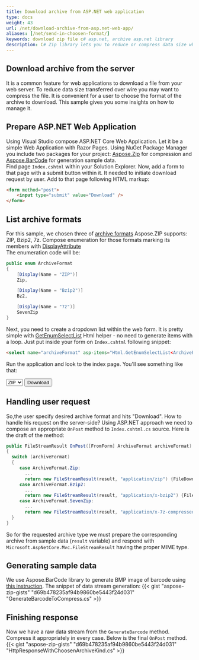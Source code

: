 ```yaml
---
title: Download archive from ASP.NET web application
type: docs
weight: 43
url: /net/download-archive-from-asp.net-web-app/
aliases: [/net/send-in-choosen-format/]
keywords: download zip file c# asp.net, archive asp.net library
description: C# Zip library lets you to reduce or compress data size which is helpful for your ASP.NET or .NET web application to transfer the files on the internet quickly.
---
```


## **Download archive from the server**
It is a common feature for web applications to download a file from your web server. To reduce data size transferred over wire you may want to compress the file. It is convenient for a user to choose the format of the archive to download.
This sample gives you some insights on how to manage it.

## **Prepare ASP.NET Web Application**
Using Visual Studio compose ASP.NET Core Web Application. Let it be a simple Web Application with Razor Pages. 
Using NuGet Package Manager you include two packages for your project: [Aspose.Zip](https://www.nuget.org/packages/Aspose.Zip/) for compression and [Aspose.BarCode](https://www.nuget.org/packages/Aspose.BarCode/) for generation sample data.
<br/>
Find page `Index.cshtml` within your Solution Explorer. Now, add a form to that page with a submit button within it. It needed to initiate download request by user.
Add to that page following HTML markup:
```html
<form method="post">    
    <input type="submit" value="Download" />
</form>
```

## **List archive formats**
For this sample, we chosen three of [archive formats](https://docs.aspose.com/zip/net/supported-file-formats/) Aspose.ZIP supports: ZIP, Bzip2, 7z.
Compose enumeration for those formats marking its members with [DisplayAttribute](https://docs.microsoft.com/en-us/dotnet/api/system.componentmodel.dataannotations.displayattribute?view=net-5.0)
<br/>The enumeration code will be:
```c#
public enum ArchiveFormat
{
    [Display(Name = "ZIP")]
    Zip,

    [Display(Name = "Bzip2")]
    Bz2,

    [Display(Name = "7z")]
    SevenZip
}
```
Next, you need to create a dropdown list within the web form. It is pretty simple with [GetEnumSelectList](https://docs.microsoft.com/en-us/dotnet/api/microsoft.aspnetcore.mvc.viewfeatures.htmlhelper.getenumselectlist?view=aspnetcore-5.0) Html helper - no need to generate items with a loop. 
Just put inside your form on `Index.cshtml` following snippet:
```html
<select name="archiveFormat" asp-items="Html.GetEnumSelectList<ArchiveFormat>()"></select>
```
Run the application and look to the index page. You'll see something like that:

<select name="archiveFormat">
<option value="0">ZIP</option>
<option value="1">Bz2</option>
<option value="2">7z</option>
</select>
<input type="button" value="Download">

## **Handling user request** 
So,the user specify desired archive format and hits "Download". How to handle his request on the server-side? Using ASP.NET approach we need to compose an appropriate `OnPost` method to `Index.cshtml.cs` source. Here is the draft of the method:
```c#
public FileStreamResult OnPost([FromForm] ArchiveFormat archiveFormat)
{
  switch (archiveFormat)
  {
     case ArchiveFormat.Zip:
       ...
       return new FileStreamResult(result, "application/zip") {FileDownloadName = "barcode.zip"};
     case ArchiveFormat.Bzip2:
       ...
       return new FileStreamResult(result, "application/x-bzip2") {FileDownloadName = "barcode.bmp.bz2"};
     case ArchiveFormat.SevenZip:
       ...
       return new FileStreamResult(result, "application/x-7z-compressed") {FileDownloadName = "barcode.7z"};                           
  }
}
```
So for the requested archive type we must prepare the corresponding archive from sample data (`result` variable) and respond with `Microsoft.AspNetCore.Mvc.FileStreamResult` having the proper MIME type.

## **Generating sample data**

We use Aspose.BarCode library to generate BMP image of barcode using [this instruction](https://docs.aspose.com/barcode/net/pdf417-and-macropdf417-barcode/).
The snippet of data stream generation:
{{< gist "aspose-zip-gists" "d69b478235af94b9860be5443f24d031" "GenerateBarcodeToCompress.cs" >}}

## **Finishing response**

Now we have a raw data stream from the `GenerateBarcode` method. Compress it appropriately in every case. Below is the final `OnPost` method.
{{< gist "aspose-zip-gists" "d69b478235af94b9860be5443f24d031" "HttpResponseWithChoosenArchiveKind.cs" >}}
